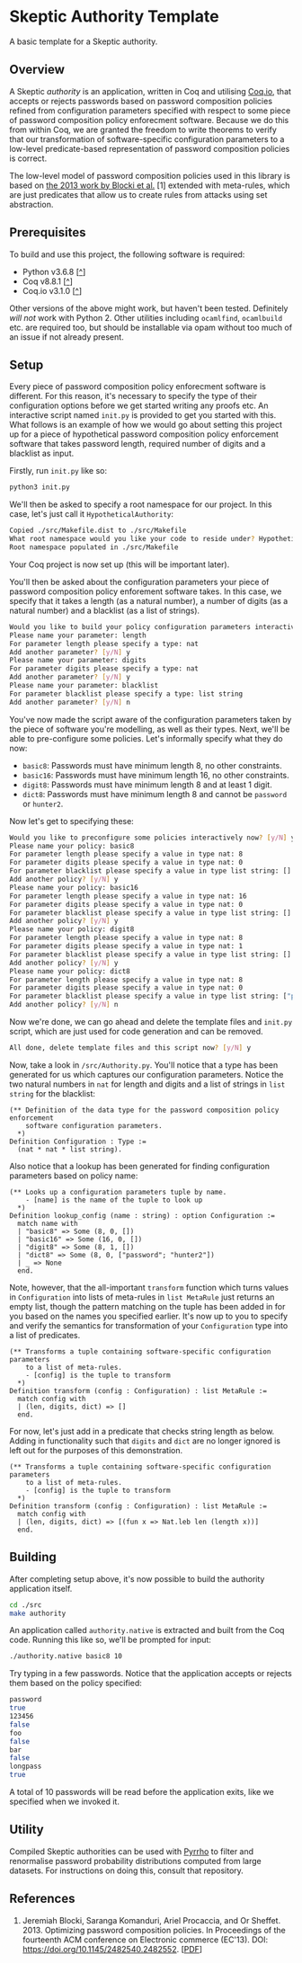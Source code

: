# Skeptic Authority Template
A basic template for a Skeptic authority.

## Overview
A Skeptic _authority_ is an application, written in Coq and utilising [Coq.io](http://coq.io/), that accepts or rejects passwords based on password composition policies refined from  configuration parameters specified with respect to some piece of password composition policy enforecment software. Because we do this from within Coq, we are granted the freedom to write theorems to verify that our transformation of software-specific configuration parameters to a low-level predicate-based representation of password composition policies is correct.

The low-level model of password composition policies used in this library is based on [the 2013 work by Blocki et al.](https://arxiv.org/pdf/1302.5101.pdf) \[1\] extended with meta-rules, which are just predicates that allow us to create rules from attacks using set abstraction.

## Prerequisites
To build and use this project, the following software is required:

* Python v3.6.8 \[[^](https://www.python.org/downloads/)\]
* Coq v8.8.1 \[[^](https://github.com/coq/coq/wiki/Installation-of-Coq-on-Linux)\]
* Coq.io v3.1.0 \[[^](http://coq.io/getting_started.html)\]

Other versions of the above might work, but haven't been tested. Definitely *will not* work with Python 2. Other utilities including `ocamlfind`, `ocamlbuild` etc. are required too, but should be installable via opam without too much of an issue if not already present.

## Setup
Every piece of password composition policy enforecment software is different. For this reason, it's necessary to specify the type of their configuration options before we get started writing any proofs etc. An interactive script named `init.py` is provided to get you started with this. What follows is an example of how we would go about setting this project up for a piece of hypothetical password composition policy enforcement software that takes password length, required number of digits and a blacklist as input.

Firstly, run `init.py` like so:

```bash
python3 init.py
```

We'll then be asked to specify a root namespace for our project. In this case, let's just call it `HypotheticalAuthority`:

```bash
Copied ./src/Makefile.dist to ./src/Makefile
What root namespace would you like your code to reside under? HypotheticalAuthority
Root namespace populated in ./src/Makefile
```

Your Coq project is now set up (this will be important later).

You'll then be asked about the configuration parameters your piece of password composition policy enforement software takes. In this case, we specify that it takes a length (as a natural number), a number of digits (as a natural number) and a blacklist (as a list of strings).

```bash
Would you like to build your policy configuration parameters interactively now? [y/N] y
Please name your parameter: length
For parameter length please specify a type: nat
Add another parameter? [y/N] y
Please name your parameter: digits
For parameter digits please specify a type: nat
Add another parameter? [y/N] y
Please name your parameter: blacklist
For parameter blacklist please specify a type: list string
Add another parameter? [y/N] n
```

You've now made the script aware of the configuration parameters taken by the piece of software you're modelling, as well as their types. Next, we'll be able to pre-configure some policies. Let's informally specify what they do now:

* `basic8`: Passwords must have minimum length 8, no other constraints.
* `basic16`: Passwords must have minimum  length 16, no other constraints.
* `digit8`: Passwords must have minimum length 8 and at least 1 digit.
* `dict8`: Passwords must have minimum length 8 and cannot be `password` or `hunter2`.

Now let's get to specifying these:

```bash
Would you like to preconfigure some policies interactively now? [y/N] y
Please name your policy: basic8
For parameter length please specify a value in type nat: 8
For parameter digits please specify a value in type nat: 0
For parameter blacklist please specify a value in type list string: []
Add another policy? [y/N] y
Please name your policy: basic16
For parameter length please specify a value in type nat: 16
For parameter digits please specify a value in type nat: 0
For parameter blacklist please specify a value in type list string: []
Add another policy? [y/N] y
Please name your policy: digit8
For parameter length please specify a value in type nat: 8
For parameter digits please specify a value in type nat: 1
For parameter blacklist please specify a value in type list string: []
Add another policy? [y/N] y
Please name your policy: dict8
For parameter length please specify a value in type nat: 8
For parameter digits please specify a value in type nat: 0
For parameter blacklist please specify a value in type list string: ["password"; "hunter2"]
Add another policy? [y/N] n
```

Now we're done, we can go ahead and delete the template files and `init.py` script, which are just used for code generation and can be removed.

```bash
All done, delete template files and this script now? [y/N] y
```

Now, take a look in `/src/Authority.py`. You'll notice that a type has been generated for us which captures our configuration parameters. Notice the two natural numbers in `nat` for length and digits and a list of strings in `list string` for the blacklist:

```coq
(** Definition of the data type for the password composition policy enforcement
    software configuration parameters.
  *)
Definition Configuration : Type :=
  (nat * nat * list string).
```

Also notice that a lookup has been generated for finding configuration parameters based on policy name:

```coq
(** Looks up a configuration parameters tuple by name.
    - [name] is the name of the tuple to look up
  *)
Definition lookup_config (name : string) : option Configuration :=
  match name with
  | "basic8" => Some (8, 0, [])
  | "basic16" => Some (16, 0, [])
  | "digit8" => Some (8, 1, [])
  | "dict8" => Some (8, 0, ["password"; "hunter2"])
  | _ => None
  end.
```

Note, however, that the all-important `transform` function which turns values in `Configuration` into lists of meta-rules in `list MetaRule` just returns an empty list, though the pattern matching on the tuple has been added in for you based on the names you specified earlier. It's now up to you to specify and verify the semantics for transformation of your `Configuration` type into a list of predicates.

```coq
(** Transforms a tuple containing software-specific configuration parameters
    to a list of meta-rules.
    - [config] is the tuple to transform
  *)
Definition transform (config : Configuration) : list MetaRule :=
  match config with
  | (len, digits, dict) => []
  end.
```

For now, let's just add in a predicate that checks string length as below. Adding in functionality such that `digits` and `dict` are no longer ignored is left out for the purposes of this demonstration.

```coq
(** Transforms a tuple containing software-specific configuration parameters
    to a list of meta-rules.
    - [config] is the tuple to transform
  *)
Definition transform (config : Configuration) : list MetaRule :=
  match config with
  | (len, digits, dict) => [(fun x => Nat.leb len (length x))]
  end.
```

## Building
After completing setup above, it's now possible to build the authority application itself.

```bash
cd ./src
make authority
```

An application called `authority.native` is extracted and built from the Coq code. Running this like so, we'll be prompted for input:

```bash
./authority.native basic8 10
```

Try typing in a few passwords. Notice that the application accepts or rejects them based on the policy specified:

```bash
password
true
123456
false
foo
false
bar
false
longpass
true
```

A total of 10 passwords will be read before the application exits, like we specified when we invoked it.

## Utility
Compiled Skeptic authorities can be used with [Pyrrho](https://github.com/sr-lab/pyrrho) to filter and renormalise password probability distributions computed from large datasets. For instructions on doing this, consult that repository.

## References
1. Jeremiah Blocki, Saranga Komanduri, Ariel Procaccia, and Or Sheffet. 2013. Optimizing password composition policies. In Proceedings of the fourteenth ACM conference on Electronic commerce (EC'13). DOI: https://doi.org/10.1145/2482540.2482552. \[[PDF](https://arxiv.org/pdf/1302.5101.pdf)\]
